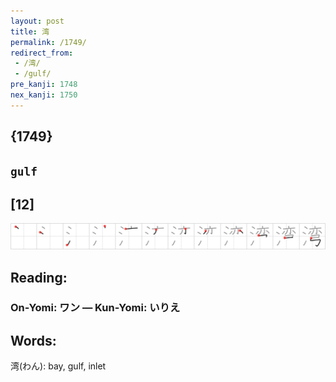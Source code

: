 ```yaml
---
layout: post
title: 湾
permalink: /1749/
redirect_from:
 - /湾/
 - /gulf/
pre_kanji: 1748
nex_kanji: 1750
---
```


## {1749}

## `gulf`

## [12]

<div class="stroke"><img src="../images/E6B9BE.png" /></div>

## Reading:

### On-Yomi: ワン &mdash; Kun-Yomi: いりえ

## Words:

湾(わん): bay, gulf, inlet
